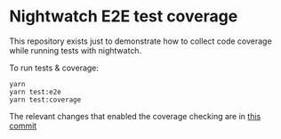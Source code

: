 # Nightwatch E2E test coverage

This repository exists just to demonstrate how to collect code coverage while running tests with nightwatch.

To run tests & coverage:

```
yarn
yarn test:e2e
yarn test:coverage
```

The relevant changes that enabled the coverage checking are in [this commit](https://github.com/aberonni/nightwatch-test-coverage-example/commit/dcbf3cc55aa1e6aebf7ef00ee9679f10ae48e167)
